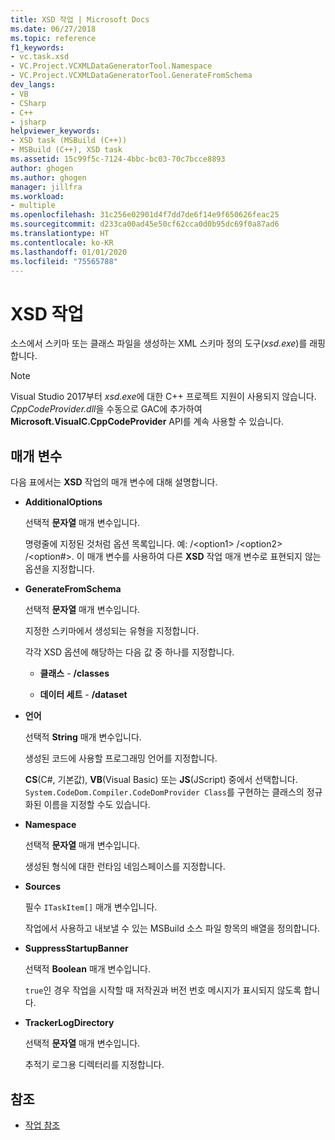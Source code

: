 ```yaml
---
title: XSD 작업 | Microsoft Docs
ms.date: 06/27/2018
ms.topic: reference
f1_keywords:
- vc.task.xsd
- VC.Project.VCXMLDataGeneratorTool.Namespace
- VC.Project.VCXMLDataGeneratorTool.GenerateFromSchema
dev_langs:
- VB
- CSharp
- C++
- jsharp
helpviewer_keywords:
- XSD task (MSBuild (C++))
- MSBuild (C++), XSD task
ms.assetid: 15c99f5c-7124-4bbc-bc03-70c7bcce8893
author: ghogen
ms.author: ghogen
manager: jillfra
ms.workload:
- multiple
ms.openlocfilehash: 31c256e02901d4f7dd7de6f14e9f650626feac25
ms.sourcegitcommit: d233ca00ad45e50cf62cca0d0b95dc69f0a87ad6
ms.translationtype: HT
ms.contentlocale: ko-KR
ms.lasthandoff: 01/01/2020
ms.locfileid: "75565788"
---
```

# <a name="xsd-task"></a>XSD 작업
소스에서 스키마 또는 클래스 파일을 생성하는 XML 스키마 정의 도구(*xsd.exe*)를 래핑합니다.

> [!NOTE]
> Visual Studio 2017부터 *xsd.exe*에 대한 C++ 프로젝트 지원이 사용되지 않습니다. *CppCodeProvider.dll*을 수동으로 GAC에 추가하여 **Microsoft.VisualC.CppCodeProvider** API를 계속 사용할 수 있습니다.

## <a name="parameters"></a>매개 변수
 다음 표에서는 **XSD** 작업의 매개 변수에 대해 설명합니다.

- **AdditionalOptions**

     선택적 **문자열** 매개 변수입니다.

     명령줄에 지정된 것처럼 옵션 목록입니다. 예: /\<option1> /\<option2> /\<option#>. 이 매개 변수를 사용하여 다른 **XSD** 작업 매개 변수로 표현되지 않는 옵션을 지정합니다.

- **GenerateFromSchema**

  선택적 **문자열** 매개 변수입니다.

  지정한 스키마에서 생성되는 유형을 지정합니다.

  각각 XSD 옵션에 해당하는 다음 값 중 하나를 지정합니다.

  - **클래스** -  **/classes**

  - **데이터 세트** -  **/dataset**

- **언어**

     선택적 **String** 매개 변수입니다.

     생성된 코드에 사용할 프로그래밍 언어를 지정합니다.

     **CS**(C#, 기본값), **VB**(Visual Basic) 또는 **JS**(JScript) 중에서 선택합니다. `System.CodeDom.Compiler.CodeDomProvider Class`를 구현하는 클래스의 정규화된 이름을 지정할 수도 있습니다.

- **Namespace**

     선택적 **문자열** 매개 변수입니다.

     생성된 형식에 대한 런타임 네임스페이스를 지정합니다.

- **Sources**

     필수 `ITaskItem[]` 매개 변수입니다.

     작업에서 사용하고 내보낼 수 있는 MSBuild 소스 파일 항목의 배열을 정의합니다.

- **SuppressStartupBanner**

     선택적 **Boolean** 매개 변수입니다.

     `true`인 경우 작업을 시작할 때 저작권과 버전 번호 메시지가 표시되지 않도록 합니다.

- **TrackerLogDirectory**

     선택적 **문자열** 매개 변수입니다.

     추적기 로그용 디렉터리를 지정합니다.

## <a name="see-also"></a>참조
- [작업 참조](../msbuild/msbuild-task-reference.md)
